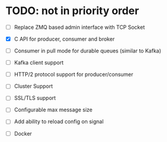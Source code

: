 
# TODO: not in priority order

- [ ] Replace ZMQ based admin interface with TCP Socket
- [X]  C API for producer, consumer and broker
- [ ] Consumer in pull mode for durable queues (similar to Kafka)
- [ ] Kafka client support
- [ ] HTTP/2 protocol support for producer/consumer
- [ ] Cluster Support
- [ ] SSL/TLS support
- [ ] Configurable max message size
- [ ] Add ability to reload config on signal
- [ ] Docker



